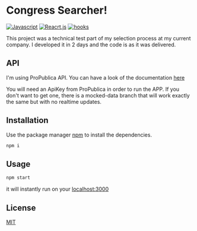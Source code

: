 # Congress Searcher!
[![Javascript](http://img.shields.io/badge/Javascript-yellow.svg)]() [![Reacrt.js](http://img.shields.io/badge/React.js-blue.svg)]() [![hooks](http://img.shields.io/badge/hooks-purple.svg)]()

This project was a technical test part of my selection process at my current company.
I developed it in 2 days and the code is as it was delivered.


## API
I'm using ProPublica API. You can have a look of the documentation [here](https://projects.propublica.org/api-docs/congress-api/)

You will need an ApiKey from ProPublica in order to run the APP. If you don't want to get one, there is a mocked-data branch that will work exactly the same but with no realtime updates. 

## Installation

Use the package manager [npm](https://www.npmjs.com/package/npm) to install the dependencies.

```bash
npm i 
```

## Usage

```bash
npm start 
```
it will instantly run on your [localhost:3000](http://localhost:3000/)

## License
[MIT](https://choosealicense.com/licenses/mit/)
